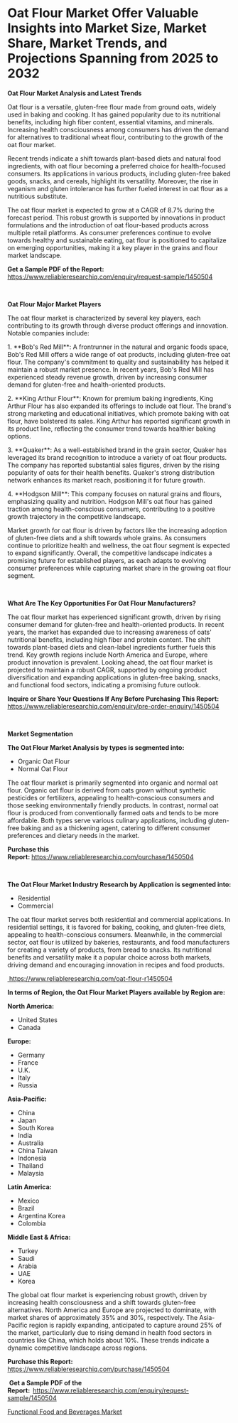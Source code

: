 <p><h1>Oat Flour Market Offer Valuable Insights into Market Size, Market Share, Market Trends, and Projections Spanning from 2025 to 2032</h1></p><p><strong>Oat Flour Market Analysis and Latest Trends</strong></p>
<p><p>Oat flour is a versatile, gluten-free flour made from ground oats, widely used in baking and cooking. It has gained popularity due to its nutritional benefits, including high fiber content, essential vitamins, and minerals. Increasing health consciousness among consumers has driven the demand for alternatives to traditional wheat flour, contributing to the growth of the oat flour market.</p><p>Recent trends indicate a shift towards plant-based diets and natural food ingredients, with oat flour becoming a preferred choice for health-focused consumers. Its applications in various products, including gluten-free baked goods, snacks, and cereals, highlight its versatility. Moreover, the rise in veganism and gluten intolerance has further fueled interest in oat flour as a nutritious substitute.</p><p>The oat flour market is expected to grow at a CAGR of 8.7% during the forecast period. This robust growth is supported by innovations in product formulations and the introduction of oat flour-based products across multiple retail platforms. As consumer preferences continue to evolve towards healthy and sustainable eating, oat flour is positioned to capitalize on emerging opportunities, making it a key player in the grains and flour market landscape.</p></p>
<p><strong>Get a Sample PDF of the Report:&nbsp;</strong> <a href="https://www.reliableresearchiq.com/enquiry/request-sample/1450504?utm_campaign=2298&utm_medium=2&utm_source=Github&utm_content=ia&utm_term=14022025&utm_id=oat-flour">https://www.reliableresearchiq.com/enquiry/request-sample/1450504</a></p>
<p>&nbsp;</p>
<p><strong>Oat Flour Major Market Players</strong></p>
<p><p>The oat flour market is characterized by several key players, each contributing to its growth through diverse product offerings and innovation. Notable companies include:</p><p>1. **Bob's Red Mill**: A frontrunner in the natural and organic foods space, Bob's Red Mill offers a wide range of oat products, including gluten-free oat flour. The company's commitment to quality and sustainability has helped it maintain a robust market presence. In recent years, Bob's Red Mill has experienced steady revenue growth, driven by increasing consumer demand for gluten-free and health-oriented products.</p><p>2. **King Arthur Flour**: Known for premium baking ingredients, King Arthur Flour has also expanded its offerings to include oat flour. The brand's strong marketing and educational initiatives, which promote baking with oat flour, have bolstered its sales. King Arthur has reported significant growth in its product line, reflecting the consumer trend towards healthier baking options.</p><p>3. **Quaker**: As a well-established brand in the grain sector, Quaker has leveraged its brand recognition to introduce a variety of oat flour products. The company has reported substantial sales figures, driven by the rising popularity of oats for their health benefits. Quaker's strong distribution network enhances its market reach, positioning it for future growth.</p><p>4. **Hodgson Mill**: This company focuses on natural grains and flours, emphasizing quality and nutrition. Hodgson Mill's oat flour has gained traction among health-conscious consumers, contributing to a positive growth trajectory in the competitive landscape.</p><p>Market growth for oat flour is driven by factors like the increasing adoption of gluten-free diets and a shift towards whole grains. As consumers continue to prioritize health and wellness, the oat flour segment is expected to expand significantly. Overall, the competitive landscape indicates a promising future for established players, as each adapts to evolving consumer preferences while capturing market share in the growing oat flour segment.</p></p>
<p>&nbsp;</p>
<p><strong>What Are The Key Opportunities For Oat Flour Manufacturers?</strong></p>
<p><p>The oat flour market has experienced significant growth, driven by rising consumer demand for gluten-free and health-oriented products. In recent years, the market has expanded due to increasing awareness of oats' nutritional benefits, including high fiber and protein content. The shift towards plant-based diets and clean-label ingredients further fuels this trend. Key growth regions include North America and Europe, where product innovation is prevalent. Looking ahead, the oat flour market is projected to maintain a robust CAGR, supported by ongoing product diversification and expanding applications in gluten-free baking, snacks, and functional food sectors, indicating a promising future outlook.</p></p>
<p><strong>Inquire or Share Your Questions If Any Before Purchasing This Report:</strong> <a href="https://www.reliableresearchiq.com/enquiry/pre-order-enquiry/1450504?utm_campaign=2298&utm_medium=2&utm_source=Github&utm_content=ia&utm_term=14022025&utm_id=oat-flour">https://www.reliableresearchiq.com/enquiry/pre-order-enquiry/1450504</a></p>
<p>&nbsp;</p>
<p><strong>Market Segmentation</strong></p>
<p><strong>The Oat Flour Market Analysis by types is segmented into:</strong></p>
<p><ul><li>Organic Oat Flour</li><li>Normal Oat Flour</li></ul></p>
<p><p>The oat flour market is primarily segmented into organic and normal oat flour. Organic oat flour is derived from oats grown without synthetic pesticides or fertilizers, appealing to health-conscious consumers and those seeking environmentally friendly products. In contrast, normal oat flour is produced from conventionally farmed oats and tends to be more affordable. Both types serve various culinary applications, including gluten-free baking and as a thickening agent, catering to different consumer preferences and dietary needs in the market.</p></p>
<p><strong>Purchase this Report:&nbsp;</strong><a href="https://www.reliableresearchiq.com/purchase/1450504?utm_campaign=2298&utm_medium=2&utm_source=Github&utm_content=ia&utm_term=14022025&utm_id=oat-flour">https://www.reliableresearchiq.com/purchase/1450504</a></p>
<p>&nbsp;</p>
<p><strong>The Oat Flour Market Industry Research by Application is segmented into:</strong></p>
<p><ul><li>Residential</li><li>Commercial</li></ul></p>
<p><p>The oat flour market serves both residential and commercial applications. In residential settings, it is favored for baking, cooking, and gluten-free diets, appealing to health-conscious consumers. Meanwhile, in the commercial sector, oat flour is utilized by bakeries, restaurants, and food manufacturers for creating a variety of products, from bread to snacks. Its nutritional benefits and versatility make it a popular choice across both markets, driving demand and encouraging innovation in recipes and food products.</p></p>
<p><a href="https://www.reliableresearchiq.com/oat-flour-r1450504?utm_campaign=2298&utm_medium=2&utm_source=Github&utm_content=ia&utm_term=14022025&utm_id=oat-flour">&nbsp;https://www.reliableresearchiq.com/oat-flour-r1450504</a></p>
<p><strong>In terms of Region, the Oat Flour Market Players available by Region are:</strong></p>
<p>
    <p> <strong> North America: </strong>
        <ul>
            <li>United States</li>
            <li>Canada</li>
        </ul>
        </p> 
    <p> <strong> Europe: </strong>
        <ul>
            <li>Germany</li>
            <li>France</li>
            <li>U.K.</li>
            <li>Italy</li>
            <li>Russia</li>
        </ul>
        </p> 
    <p> <strong> Asia-Pacific: </strong>
        <ul>
            <li>China</li>
            <li>Japan</li>
            <li>South Korea</li>
            <li>India</li>
            <li>Australia</li>
            <li>China Taiwan</li>
            <li>Indonesia</li>
            <li>Thailand</li>
            <li>Malaysia</li>
        </ul>
        </p> 
    <p> <strong> Latin America: </strong>
        <ul>
            <li>Mexico</li>
            <li>Brazil</li>
            <li>Argentina Korea</li>
            <li>Colombia</li>
        </ul>
        </p> 
    <p> <strong> Middle East & Africa: </strong>
        <ul>
            <li>Turkey</li>
            <li>Saudi</li>
            <li>Arabia</li>
            <li>UAE</li>
            <li>Korea</li>
        </ul>
    </p>
    </p>
<p><p>The global oat flour market is experiencing robust growth, driven by increasing health consciousness and a shift towards gluten-free alternatives. North America and Europe are projected to dominate, with market shares of approximately 35% and 30%, respectively. The Asia-Pacific region is rapidly expanding, anticipated to capture around 25% of the market, particularly due to rising demand in health food sectors in countries like China, which holds about 10%. These trends indicate a dynamic competitive landscape across regions.</p></p>
<p><strong>Purchase this Report: </strong><a href="https://www.reliableresearchiq.com/purchase/1450504?utm_campaign=2298&utm_medium=2&utm_source=Github&utm_content=ia&utm_term=14022025&utm_id=oat-flour">https://www.reliableresearchiq.com/purchase/1450504</a></p>
<p>&nbsp;<strong>Get a Sample PDF of the Report:&nbsp;&nbsp;</strong><a href="https://www.reliableresearchiq.com/enquiry/request-sample/1450504?utm_campaign=2298&utm_medium=2&utm_source=Github&utm_content=ia&utm_term=14022025&utm_id=oat-flour">https://www.reliableresearchiq.com/enquiry/request-sample/1450504</a></p>
<p><strong></strong></p>
<p><p><a href="https://github.com/DianaWilson796/Market-Research-Report-List-1/blob/main/functional-food-and-beverages-market.md?utm_campaign=2298&utm_medium=2&utm_source=Github&utm_content=ia&utm_term=14022025&utm_id=oat-flour">Functional Food and Beverages Market</a></p></p>